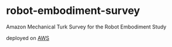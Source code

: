 # robot-embodiment-survey
Amazon Mechanical Turk Survey for the Robot Embodiment Study

deployed on [AWS](https://robot-embodiment-survey.name/survey)
